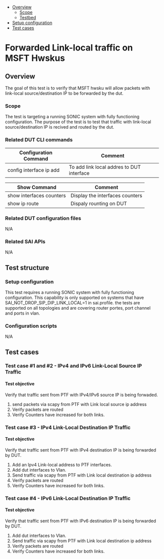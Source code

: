 - [Overview](#overview)
    - [Scope](#scope)
    - [Testbed](#testbed)
- [Setup configuration](#setup-configuration)
- [Test cases](#test-cases)

# Forwarded Link-local traffic on MSFT Hwskus 

## Overview

The goal of this test is to verify that MSFT hwsku will allow packets with link-local source/destination IP to be forwarded by the dut.

### Scope

The test is targeting a running SONIC system with fully functioning configuration. The purpose of the test is to test that traffic with link-local source/destination IP is recived and routed by the dut.

### Related DUT CLI commands

| Configuration Command | Comment |
| ------- | ------- |
| config interface ip add | To add link local addres to DUT interface |

| Show Command | Comment |
| ------- | ------- |
| show interfaces counters | Display the interfaces counters |
| show ip route | Dispaly rounting on DUT |

### Related DUT configuration files

N/A

### Related SAI APIs

N/A

## Test structure
### Setup configuration

This test requires a running SONIC system with fully functioning configuration. 
This capability is only supported on systems that have SAI_NOT_DROP_SIP_DIP_LINK_LOCAL=1 in sai.profile.
the tests are supported on all topologies and are covering router portes, port channel and ports in vlan.

### Configuration scripts

N/A

## Test cases
### Test case #1 and #2 - IPv4 and IPv6 Link-Local Source IP Traffic

#### Test objective

Verify that traffic sent from PTF with IPv4/IPv6 source IP is being forwaded.
1. send packets via scapy from PTF with Link local source ip address
2. Verify packets are routed
3. Verify Counters have increased for both links.

### Test case #3 - IPv4 Link-Local Destination IP Traffic

#### Test objective
Verify that traffic sent from PTF with IPv4 destination IP is being forwarded by DUT.
1. Add an Ipv4 Link-local address to PTF interfaces.
2. Add dut interfaces to Vlan.
3. Send traffic via scapy from PTF with Link local destination ip address
4. Verify packets are routed
5. Verify Counters have increased for both links.

### Test case #4 - IPv6 Link-Local Destination IP Traffic

#### Test objective
Verify that traffic sent from PTF with IPv6 destination IP is being forwarded by DUT.
1. Add dut interfaces to Vlan.
2. Send traffic via scapy from PTF with Link local destination ip address
3. Verify packets are routed
4. Verify Counters have increased for both links.

